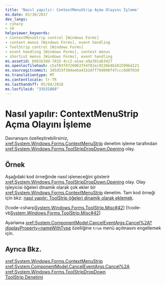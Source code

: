 ```yaml
---
title: 'Nasıl yapılır: ContextMenuStrip Açma Olayını İşleme'
ms.date: 03/30/2017
dev_langs:
- csharp
- vb
helpviewer_keywords:
- ContextMenuStrip control [Windows Forms]
- context menus [Windows Forms], event handling
- ToolStrip control [Windows Forms]
- event handling [Windows Forms], context menus
- shortcut menus [Windows Forms], event handling
ms.assetid: b661b3dd-7815-4cc2-a1aa-a9a391ab3427
ms.openlocfilehash: c5af03f4726063754f81ec9226b4b161599b4121
ms.sourcegitcommit: 3d5d33f384eeba41b2dff79d096f47ccc8d8f03d
ms.translationtype: MT
ms.contentlocale: tr-TR
ms.lasthandoff: 05/04/2018
ms.locfileid: "33531868"
---
```

# <a name="how-to-handle-the-contextmenustrip-opening-event"></a>Nasıl yapılır: ContextMenuStrip Açma Olayını İşleme
Davranışını özelleştirebilirsiniz, <xref:System.Windows.Forms.ContextMenuStrip> denetim işleme tarafından <xref:System.Windows.Forms.ToolStripDropDown.Opening> olay.  
  
## <a name="example"></a>Örnek  
 Aşağıdaki kod örneğinde nasıl işleneceğini gösterir <xref:System.Windows.Forms.ToolStripDropDown.Opening> olay. Olay işleyicisi öğeleri dinamik olarak çok ekler bir <xref:System.Windows.Forms.ContextMenuStrip> denetim. Tam kod örneği için bkz: [nasıl yapılır: ToolStrip öğeleri dinamik olarak eklemek](../../../../docs/framework/winforms/controls/how-to-add-toolstrip-items-dynamically.md).  
  
 [!code-csharp[System.Windows.Forms.ToolStrip.Misc#42](../../../../samples/snippets/csharp/VS_Snippets_Winforms/System.Windows.Forms.ToolStrip.Misc/CS/Program.cs#42)]
 [!code-vb[System.Windows.Forms.ToolStrip.Misc#42](../../../../samples/snippets/visualbasic/VS_Snippets_Winforms/System.Windows.Forms.ToolStrip.Misc/VB/Program.vb#42)]  
  
 Ayarlama <xref:System.ComponentModel.CancelEventArgs.Cancel%2A?displayProperty=nameWithType> özelliğine `true` menü açılmasını engellemek için.  
  
## <a name="see-also"></a>Ayrıca Bkz.  
 <xref:System.Windows.Forms.ContextMenuStrip>  
 <xref:System.ComponentModel.CancelEventArgs.Cancel%2A>  
 <xref:System.Windows.Forms.ToolStripDropDown>  
 [ToolStrip Denetimi](../../../../docs/framework/winforms/controls/toolstrip-control-windows-forms.md)
